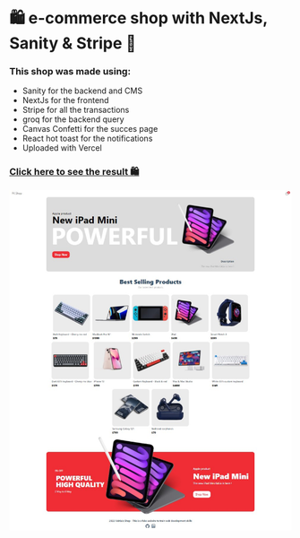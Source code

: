 # 🛍️ e-commerce shop with NextJs, Sanity & Stripe 🛒
### This shop was made using: 
  * Sanity for the backend and CMS
  * NextJs for the frontend
  * Stripe for all the transactions
  * groq for the backend query
  * Canvas Confetti for the succes page
  * React hot toast for the notifications
  * Uploaded with Vercel
 
 ### [Click here to see the result 🛍️](https://sanity-stripe-shop.vercel.app/)

![website screenshot](./sanityStripe.jpg)
